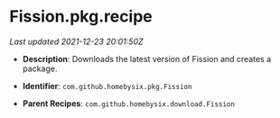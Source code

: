 # Fission.pkg.recipe

_Last updated 2021-12-23 20:01:50Z_

- **Description**: Downloads the latest version of Fission and creates a package.

- **Identifier**: `com.github.homebysix.pkg.Fission`

- **Parent Recipes**: `com.github.homebysix.download.Fission`
